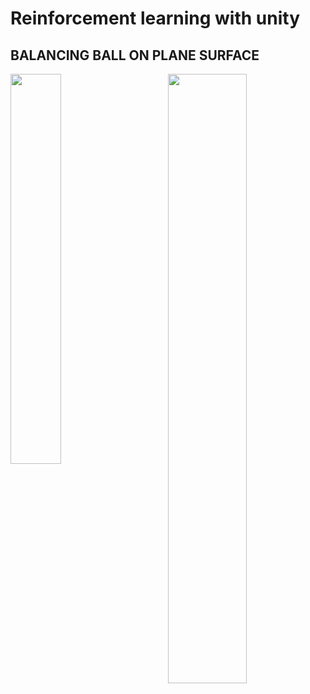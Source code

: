 # Reinforcement learning with unity 

## BALANCING BALL ON PLANE SURFACE
<img src="https://github.com/deeprajbasu/reinforcementLearning/blob/main/1.gif" width="40%" align='left'>
<img src="https://github.com/deeprajbasu/reinforcementLearning/blob/main/2.gif" width="50%" align='right'>



